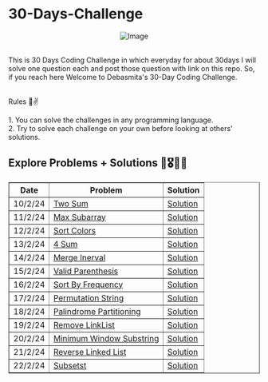 # 30-Days-Challenge

<div align="center">
  <img src="https://github.com/nerdyawedee/30-Days-Challenge/assets/121428321/8f70977d-85dd-405b-98d9-45eac5edca0d" alt="Image" />
</div><br>

This is 30 Days Coding Challenge in which everyday for about 30days I will solve one question each and post those question with link on this repo. So, if you reach here Welcome to Debasmita's 30-Day Coding Challenge.<br><br>

<p>Rules 🙂✌️</p>
1. You can solve the challenges in any programming language.<br>
2. Try to solve each challenge on your own before looking at others' solutions.<br>

## Explore Problems + Solutions 🚀🎖️🌼🙂

<table border="1">
  <tr>
    <th>Date</th>
    <th>Problem</th>
    <th>Solution</th>
  </tr>
  <tr>
    <td>10/2/24</td>
    <td><a href="https://leetcode.com/problems/two-sum/description/">Two Sum </a></td>
    <td><a href="https://www.codingbroz.com/two-sum-leetcode-solution/">Solution </a></td>
  </tr>
  <tr>
    <td>11/2/24</td>
    <td><a href="https://leetcode.com/problems/maximum-subarray/description/">Max Subarray</a></td>
    <td><a href="https://www.interviewbit.com/blog/maximum-subarray-sum/">Solution </a></td>
  </tr>
  <tr>
    <td>12/2/24</td>
    <td><a href="https://leetcode.com/problems/sort-colors/description/">Sort Colors</a></td>
    <td><a href="https://medium.com/nerd-for-tech/leetcode-sort-colors-b62131dd8a0d">Solution </a></td>
  </tr>
  <tr>
    <td>13/2/24</td>
    <td><a href="https://leetcode.com/problems/4sum/description/?source=post_page---------------------------">4 Sum</a></td>
    <td><a href="https://www.codingbroz.com/4sum-leetcode-solution/">Solution </a></td>
  </tr>
  <tr>
    <td>14/2/24</td>
    <td><a href="https://leetcode.com/problems/merge-intervals/">Merge Inerval</a></td>
    <td><a href="https://www.geeksforgeeks.org/merging-intervals/">Solution </a></td>
  </tr>
  <tr>
    <td>15/2/24</td>
    <td><a href="https://leetcode.com/problems/valid-parentheses/description/">Valid Parenthesis</a></td>
    <td><a href="https://leetcode.com/problems/valid-parentheses/solutions/4723071/c-simple-solution-beats-100/">Solution </a></td>
  </tr>
  <tr>
    <td>16/2/24</td>
    <td><a href="https://leetcode.com/problems/sort-characters-by-frequency/description/">Sort By Frequency</a></td>
    <td><a href="https://leetcode.ca/2017-02-23-451-Sort-Characters-By-Frequency/#google_vignette">Solution </a></td>
  </tr>
  <tr>
    <td>17/2/24</td>
    <td><a href="https://leetcode.com/problems/permutation-in-string/">Permutation String</a></td>
    <td><a href="https://leetcode.com/problems/permutation-in-string/solutions/">Solution </a></td>
  </tr>
  <tr>
    <td>18/2/24</td>
    <td><a href="https://leetcode.com/problems/palindrome-partitioning/">Palindrome Partitioning</a></td>
    <td><a href="https://leetcode.com/problems/palindrome-partitioning/solutions/">Solution </a></td>
  </tr>
  <!-- Add more rows as needed -->
  <tr>
    <td>19/2/24</td>
    <td><a href="https://leetcode.com/problems/remove-linked-list-elements/description/">Remove LinkList</a></td>
    <td><a href="https://leetcode.com/problems/remove-linked-list-elements/solutions/">Solution </a></td>
  </tr>
  <tr>
    <td>20/2/24</td>
    <td><a href="https://leetcode.com/problems/minimum-window-substring/description/">Minimum Window Substring</a></td>
    <td><a href="https://leetcode.com/problems/minimum-window-substring/solutions/">Solution </a></td>
  </tr>
  <tr>
    <td>21/2/24</td>
    <td><a href="https://leetcode.com/problems/reverse-linked-list/description/">Reverse Linked List</a></td>
    <td><a href="https://leetcode.com/problems/reverse-linked-list/solutions/3211778/using-2-methods-iterative-recursive-beats-97-91/">Solution </a></td>
  </tr>
  <tr>
    <td>22/2/24</td>
    <td><a href="https://leetcode.com/problems/subsets/description/">Subsetst</a></td>
    <td><a href="https://leetcode.com/problems/subsets/solutions/4765571/beats-100-0ms-include-exclude-pattern/">Solution </a></td>
  </tr>
  <!-- Add more rows as needed -->
</table>
